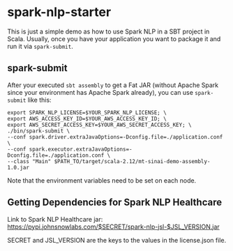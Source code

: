 # spark-nlp-starter

This is just a simple demo as how to use Spark NLP in a SBT project in Scala. Usually, once you have your application you want to package it and run it via `spark-submit`.

## spark-submit
After your executed `sbt assembly` to get a Fat JAR 
(without Apache Spark since your environment has Apache Spark already), you can use `spark-submit` like this:
```shell
export SPARK_NLP_LICENSE=$YOUR_SPARK_NLP_LICENSE; \
export AWS_ACCESS_KEY_ID=$YOUR_AWS_ACCESS_KEY_ID; \
export AWS_SECRET_ACCESS_KEY=$YOUR_AWS_SECRET_ACCESS_KEY; \
./bin/spark-submit \
--conf spark.driver.extraJavaOptions=-Dconfig.file=./application.conf \
--conf spark.executor.extraJavaOptions=-Dconfig.file=./application.conf \
--class "Main" $PATH_TO/target/scala-2.12/mt-sinai-demo-assembly-1.0.jar
```
Note that the environment variables need to be set on each node.

## Getting Dependencies for Spark NLP Healthcare
Link to Spark NLP Healthcare jar:
https://pypi.johnsnowlabs.com/$SECRET/spark-nlp-jsl-$JSL_VERSION.jar

SECRET and JSL_VERSION are the keys to the values in the license.json file.